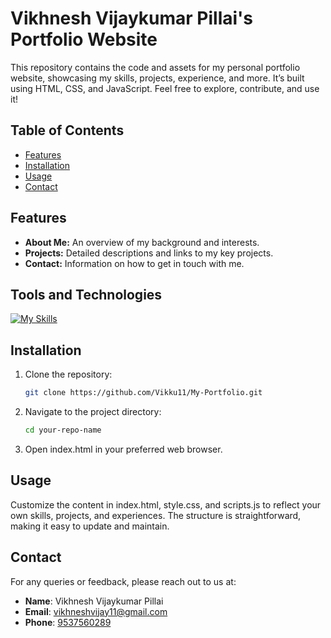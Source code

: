 # Vikhnesh Vijaykumar Pillai's Portfolio Website

This repository contains the code and assets for my personal portfolio website, showcasing my skills, projects, experience, and more. It’s built using HTML, CSS, and JavaScript. Feel free to explore, contribute, and use it!

## Table of Contents
- [Features](#Features)
- [Installation](#Installation)
- [Usage](#Usage)
- [Contact](#Contact)

## Features
- **About Me:** An overview of my background and interests.
- **Projects:** Detailed descriptions and links to my key projects.
- **Contact:** Information on how to get in touch with me.

## Tools and Technologies

[![My Skills](https://skillicons.dev/icons?i=html,css,js,&theme=light)](https://skillicons.dev)

## Installation

1. Clone the repository:
   ```bash
   git clone https://github.com/Vikku11/My-Portfolio.git
2. Navigate to the project directory:
   ```bash
   cd your-repo-name
3. Open index.html in your preferred web browser.

## Usage

Customize the content in index.html, style.css, and scripts.js to reflect your own skills, projects, and experiences. The structure is straightforward, making it easy to update and maintain.

## Contact

For any queries or feedback, please reach out to us at:

- **Name**: Vikhnesh Vijaykumar Pillai
- **Email**: [vikhneshvijay11@gmail.com](mailto:vikhneshvijay11@gmail.com)
- **Phone**: [9537560289](tel:+919537560289)
